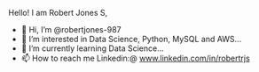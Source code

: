 Hello! I am Robert Jones S,

- 👋 Hi, I’m @robertjones-987
- 👀 I’m interested in Data Science, Python, MySQL and AWS...
- 🌱 I’m currently learning Data Science...
- 📫 How to reach me  Linkedin:@ www.linkedin.com/in/robertrjs

<!---
robertjones-987/robertjones-987 is a ✨ special ✨ repository because its `README.md` (this file) appears on your GitHub profile.
You can click the Preview link to take a look at your changes.
--->
